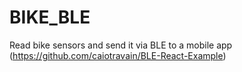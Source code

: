 # BIKE_BLE

Read bike sensors and send it via BLE to a mobile app (https://github.com/caiotravain/BLE-React-Example)
